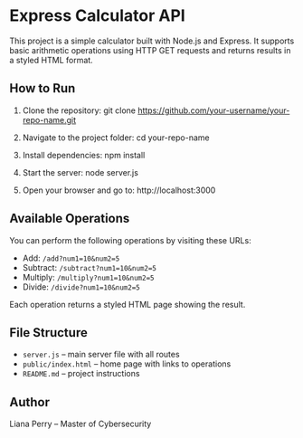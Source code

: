 # Express Calculator API

This project is a simple calculator built with Node.js and Express. It supports basic arithmetic operations using HTTP GET requests and returns results in a styled HTML format.

## How to Run

1. Clone the repository:
git clone https://github.com/your-username/your-repo-name.git


2. Navigate to the project folder:
cd your-repo-name

3. Install dependencies:
npm install

4. Start the server:
node server.js

5. Open your browser and go to:
http://localhost:3000


## Available Operations

You can perform the following operations by visiting these URLs:

- Add: `/add?num1=10&num2=5`
- Subtract: `/subtract?num1=10&num2=5`
- Multiply: `/multiply?num1=10&num2=5`
- Divide: `/divide?num1=10&num2=5`

Each operation returns a styled HTML page showing the result.

## File Structure

- `server.js` – main server file with all routes
- `public/index.html` – home page with links to operations
- `README.md` – project instructions

## Author

Liana Perry – Master of Cybersecurity